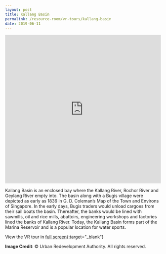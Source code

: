 ```yaml
---
layout: post
title: Kallang Basin
permalink: /resource-room/vr-tours/kallang-basin
date: 2019-06-11
---
```


<iframe width="100%" height="480px" src="https://poly.google.com/view/e1B6x8DtSt9/embed?chrome=min" frameborder="0" style="border:none;" allowvr="yes" allow="vr; xr; accelerometer; magnetometer; gyroscope; autoplay;" allowfullscreen mozallowfullscreen="true" webkitallowfullscreen="true" onmousewheel="" ></iframe>

Kallang Basin is an enclosed bay where the Kallang River, Rochor River and Geylang River empty into. The basin along with a Bugis village were depicted as early as 1836 in G. D. Coleman’s Map of the Town and Environs of Singapore. In the early days, Bugis traders would unload cargoes from their sail boats the basin. Thereafter, the banks would be lined with sawmills, oil and rice mills, abattoirs, engineering workshops and factories lined the banks of Kallang River. Today, the Kallang Basin forms part of the Marina Reservoir and is a popular location for water sports.

View the VR tour in [full screen](https://poly.google.com/u/2/view/e1B6x8DtSt9){:target="_blank"}

**Image Credit**: © Urban Redevelopment Authority. All rights reserved.


